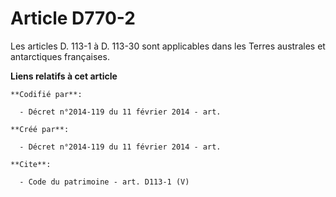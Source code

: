# Article D770-2

Les articles D. 113-1 à D. 113-30 sont applicables dans les Terres australes et antarctiques françaises.

**Liens relatifs à cet article**

	**Codifié par**:

	  - Décret n°2014-119 du 11 février 2014 - art.

	**Créé par**:

	  - Décret n°2014-119 du 11 février 2014 - art.

	**Cite**:

	  - Code du patrimoine - art. D113-1 (V)
